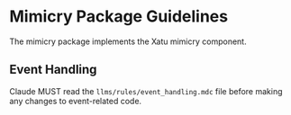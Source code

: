 # Mimicry Package Guidelines

The mimicry package implements the Xatu mimicry component.

## Event Handling
Claude MUST read the `llms/rules/event_handling.mdc` file before making any changes to event-related code.